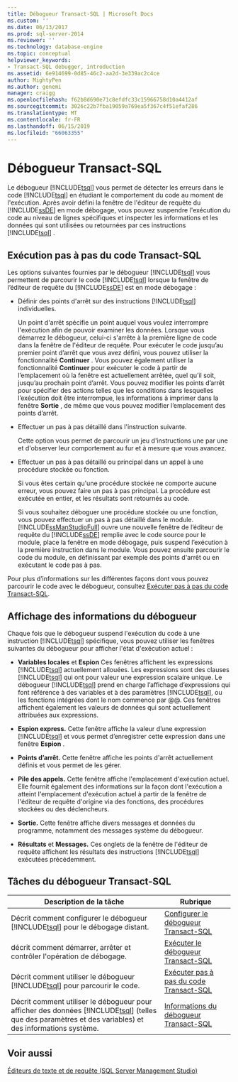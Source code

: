 ```yaml
---
title: Débogueur Transact-SQL | Microsoft Docs
ms.custom: ''
ms.date: 06/13/2017
ms.prod: sql-server-2014
ms.reviewer: ''
ms.technology: database-engine
ms.topic: conceptual
helpviewer_keywords:
- Transact-SQL debugger, introduction
ms.assetid: 6e914699-0d85-46c2-aa2d-3e339ac2c4ce
author: MightyPen
ms.author: genemi
manager: craigg
ms.openlocfilehash: f62b8d690e71c8efdfc33c15966758d10a4412af
ms.sourcegitcommit: 3026c22b7fba19059a769ea5f367c4f51efaf286
ms.translationtype: MT
ms.contentlocale: fr-FR
ms.lasthandoff: 06/15/2019
ms.locfileid: "66063355"
---
```

# <a name="transact-sql-debugger"></a>Débogueur Transact-SQL
  Le débogueur [!INCLUDE[tsql](../../includes/tsql-md.md)] vous permet de détecter les erreurs dans le code [!INCLUDE[tsql](../../includes/tsql-md.md)] en étudiant le comportement du code au moment de l'exécution. Après avoir défini la fenêtre de l'éditeur de requête du [!INCLUDE[ssDE](../../includes/ssde-md.md)] en mode débogage, vous pouvez suspendre l'exécution du code au niveau de lignes spécifiques et inspecter les informations et les données qui sont utilisées ou retournées par ces instructions [!INCLUDE[tsql](../../includes/tsql-md.md)] .  
  
## <a name="stepping-through-transact-sql-code"></a>Exécution pas à pas du code Transact-SQL  
 Les options suivantes fournies par le débogueur [!INCLUDE[tsql](../../includes/tsql-md.md)] vous permettent de parcourir le code [!INCLUDE[tsql](../../includes/tsql-md.md)] lorsque la fenêtre de l’éditeur de requête du [!INCLUDE[ssDE](../../includes/ssde-md.md)] est en mode débogage :  
  
-   Définir des points d'arrêt sur des instructions [!INCLUDE[tsql](../../includes/tsql-md.md)] individuelles.  
  
     Un point d'arrêt spécifie un point auquel vous voulez interrompre l'exécution afin de pouvoir examiner les données. Lorsque vous démarrez le débogueur, celui-ci s'arrête à la première ligne de code dans la fenêtre de l'éditeur de requête. Pour exécuter le code jusqu’au premier point d’arrêt que vous avez défini, vous pouvez utiliser la fonctionnalité **Continuer** . Vous pouvez également utiliser la fonctionnalité **Continuer** pour exécuter le code à partir de l’emplacement où la fenêtre est actuellement arrêtée, quel qu’il soit, jusqu’au prochain point d’arrêt. Vous pouvez modifier les points d’arrêt pour spécifier des actions telles que les conditions dans lesquelles l’exécution doit être interrompue, les informations à imprimer dans la fenêtre **Sortie** , de même que vous pouvez modifier l’emplacement des points d’arrêt.  
  
-   Effectuer un pas à pas détaillé dans l'instruction suivante.  
  
     Cette option vous permet de parcourir un jeu d'instructions une par une et d'observer leur comportement au fur et à mesure que vous avancez.  
  
-   Effectuer un pas à pas détaillé ou principal dans un appel à une procédure stockée ou fonction.  
  
     Si vous êtes certain qu'une procédure stockée ne comporte aucune erreur, vous pouvez faire un pas à pas principal. La procédure est exécutée en entier, et les résultats sont retournés au code.  
  
     Si vous souhaitez déboguer une procédure stockée ou une fonction, vous pouvez effectuer un pas à pas détaillé dans le module. [!INCLUDE[ssManStudioFull](../../includes/ssmanstudiofull-md.md)] ouvre une nouvelle fenêtre de l’éditeur de requête du [!INCLUDE[ssDE](../../includes/ssde-md.md)] remplie avec le code source pour le module, place la fenêtre en mode débogage, puis suspend l’exécution à la première instruction dans le module. Vous pouvez ensuite parcourir le code du module, en définissant par exemple des points d'arrêt ou en exécutant le code pas à pas.  
  
 Pour plus d’informations sur les différentes façons dont vous pouvez parcourir le code avec le débogueur, consultez [Exécuter pas à pas du code Transact-SQL](step-through-transact-sql-code.md).  
  
## <a name="viewing-debugger-information"></a>Affichage des informations du débogueur  
 Chaque fois que le débogueur suspend l'exécution du code à une instruction [!INCLUDE[tsql](../../includes/tsql-md.md)] spécifique, vous pouvez utiliser les fenêtres suivantes du débogueur pour afficher l'état d'exécution actuel :  
  
-   **Variables locales** et **Espion** Ces fenêtres affichent les expressions [!INCLUDE[tsql](../../includes/tsql-md.md)] actuellement allouées. Les expressions sont des clauses [!INCLUDE[tsql](../../includes/tsql-md.md)] qui ont pour valeur une expression scalaire unique. Le débogueur [!INCLUDE[tsql](../../includes/tsql-md.md)] prend en charge l’affichage d’expressions qui font référence à des variables et à des paramètres [!INCLUDE[tsql](../../includes/tsql-md.md)], ou les fonctions intégrées dont le nom commence par @@. Ces fenêtres affichent également les valeurs de données qui sont actuellement attribuées aux expressions.  
  
-   **Espion express.** Cette fenêtre affiche la valeur d’une expression [!INCLUDE[tsql](../../includes/tsql-md.md)] et vous permet d’enregistrer cette expression dans une fenêtre **Espion** .  
  
-   **Points d’arrêt.** Cette fenêtre affiche les points d'arrêt actuellement définis et vous permet de les gérer.  
  
-   **Pile des appels.** Cette fenêtre affiche l'emplacement d'exécution actuel. Elle fournit également des informations sur la façon dont l'exécution a atteint l'emplacement d'exécution actuel à partir de la fenêtre de l'éditeur de requête d'origine via des fonctions, des procédures stockées ou des déclencheurs.  
  
-   **Sortie.** Cette fenêtre affiche divers messages et données du programme, notamment des messages système du débogueur.  
  
-   **Résultats** et **Messages.** Ces onglets de la fenêtre de l'éditeur de requête affichent les résultats des instructions [!INCLUDE[tsql](../../includes/tsql-md.md)] exécutées précédemment.  
  
## <a name="transact-sql-debugger-tasks"></a>Tâches du débogueur Transact-SQL  
  
|Description de la tâche|Rubrique|  
|----------------------|-----------|  
|Décrit comment configurer le débogueur [!INCLUDE[tsql](../../includes/tsql-md.md)] pour le débogage distant.|[Configurer le débogueur Transact-SQL](configure-firewall-rules-before-running-the-tsql-debugger.md)|  
|décrit comment démarrer, arrêter et contrôler l'opération de débogage.|[Exécuter le débogueur Transact-SQL](transact-sql-debugger.md)|  
|Décrit comment utiliser le débogueur [!INCLUDE[tsql](../../includes/tsql-md.md)] pour parcourir le code.|[Exécuter pas à pas du code Transact-SQL](step-through-transact-sql-code.md)|  
|Décrit comment utiliser le débogueur pour afficher des données [!INCLUDE[tsql](../../includes/tsql-md.md)] (telles que des paramètres et des variables) et des informations système.|[Informations du débogueur Transact-SQL](transact-sql-debugger-information.md)|  
  
## <a name="see-also"></a>Voir aussi  
 [Éditeurs de texte et de requête &#40;SQL Server Management Studio&#41;](../scripting/query-and-text-editors-sql-server-management-studio.md)  
  
  

